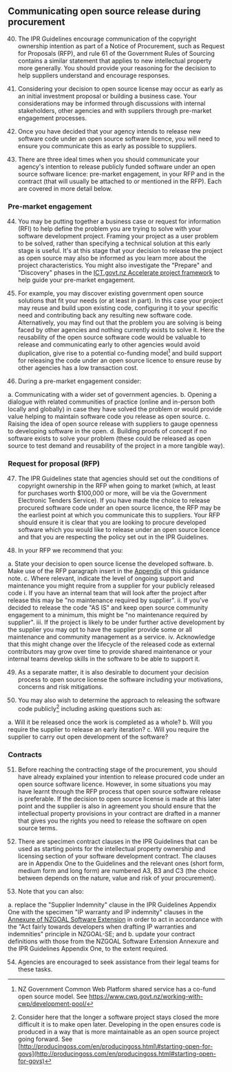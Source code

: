 
## Communicating open source release during procurement
40. The IPR Guidelines encourage communication of the copyright ownership
intention as part of a Notice of Procurement, such as Request for
Proposals (RFP), and rule 61 of the Government Rules of Sourcing
contains a similar statement that applies to new intellectual property
more generally. You should provide your reasoning for the decision to
help suppliers understand and encourage responses.

41. Considering your decision to open source license may occur as early as
an initial investment proposal or building a business case. Your
considerations may be informed through discussions with internal
stakeholders, other agencies and with suppliers through pre-market
engagement processes.

42. Once you have decided that your agency intends to release new software
code under an open source software licence, you will need to ensure you
communicate this as early as possible to suppliers.

43. There are three ideal times when you should communicate your agency's
intention to release publicly funded software under an open source
software licence: pre-market engagement, in your RFP and in the contract
(that will usually be attached to or mentioned in the RFP). Each are
covered in more detail below.

### Pre-market engagement
44. You may be putting together a business case or
request for information (RFI) to help define the problem you are trying
to solve with your software development project. Framing your project as
a user problem to be solved, rather than specifying a technical solution
at this early stage is useful. It's at this stage that your decision to
release the project as open source may also be informed as you learn
more about the project characteristics. You might also investigate the
"Prepare" and "Discovery" phases in the [ICT.govt.nz Accelerate project
framework](https://www.ict.govt.nz/guidance-and-resources/accelerate/)
to help guide your pre-market engagement.

45. For example, you may discover existing government open source solutions
that fit your needs (or at least in part). In this case your project may
reuse and build upon existing code, configuring it to your specific need
and contributing back any resulting new software code. Alternatively,
you may find out that the problem you are solving is being faced by
other agencies and nothing currently exists to solve it. Here the
reusability of the open source software code would be valuable to
release and communicating early to other agencies would avoid
duplication, give rise to a potential co-funding model[^17] and build
support for releasing the code under an open source licence to ensure
reuse by other agencies has a low transaction cost.

46. During a pre-market engagement consider:

 a. Communicating with a wider set of government agencies.
 b. Opening a dialogue with related communities of practice (online and
    in-person both locally and globally) in case they have solved the
    problem or would provide value helping to maintain software code you
    release as open source.
 c. Raising the idea of open source release with suppliers to gauge
    openness to developing software in the open.
 d. Building proofs of concept if no software exists to solve your
    problem (these could be released as open source to test demand and
    reusability of the project in a more tangible way).

### Request for proposal (RFP)
47. The IPR Guidelines state that agencies should set out the conditions of
copyright ownership in the RFP when going to market (which, at least for
purchases worth \$100,000 or more, will be via the Government Electronic
Tenders Service). If you have made the choice to release procured
software code under an open source licence, the RFP may be the earliest
point at which you communicate this to suppliers. Your RFP should ensure
it is clear that you are looking to procure developed software which you
would like to release under an open source licence and that you are
respecting the policy set out in the IPR Guidelines.

48. In your RFP we recommend that you:

 a. State your decision to open source license the developed software.
 b. Make use of the RFP paragraph insert in the
    [Appendix](appendix) of this guidance note.
 c. Where relevant, indicate the level of ongoing support and
    maintenance you might require from a supplier for your publicly
    released code
    i. If you have an internal team that will look after the project
        after release this may be "no maintenance required by supplier".
    ii. If you’ve decided to release the code "AS IS" and keep open
        source community engagement to a minimum, this might be "no
        maintenance required by supplier".
    iii. If the project is likely to be under further active development
        by the supplier you may opt to have the supplier provide some or
        all maintenance and community management as a service.
    iv. Acknowledge that this might change over the lifecycle of the
        released code as external contributors may grow over time to
        provide shared maintenance or your internal teams develop skills
        in the software to be able to support it.

49. As a separate matter, it is also desirable to document your decision
process to open source license the software including your motivations,
concerns and risk mitigations.

50. You may also wish to determine the
approach to releasing the software code publicly[^18] including asking
questions such as:

 a. Will it be released once the work is completed as a whole?
 b. Will you require the supplier to release an early iteration?
 c. Will you require the supplier to carry out open development of the
    software?

### Contracts
51. Before reaching the contracting stage of the procurement, you should
have already explained your intention to release procured code under an
open source software licence. However, in some situations you may have
learnt through the RFP process that open source software release is
preferable. If the decision to open source license is made at this later
point and the supplier is also in agreement you should ensure that the
intellectual property provisions in your contract are drafted in a
manner that gives you the rights you need to release the software on
open source terms.

52. There are specimen contract clauses in the IPR Guidelines that can be
used as starting points for the intellectual property ownership and
licensing section of your software development contract. The clauses are
in Appendix One to the Guidelines and the relevant ones (short form,
medium form and long form) are numbered A3, B3 and C3 (the choice
between depends on the nature, value and risk of your procurement).

53. Note that you can also:

 a. replace the "Supplier Indemnity" clause in the IPR Guidelines Appendix One with the specimen "IP warranty and IP indemnity" clauses in the [Annexure of NZGOAL Software    Extension](https://www.ict.govt.nz/guidance-and-resources/open-government/new-zealand-government-open-access-and-licensing-nzgoal-framework/nzgoal-se/annexure-specimen-ip-warranty-and-ip-indemnity-clauses/) in order to act in accordance with the "Act fairly towards developers when drafting IP warranties and indemnities" principle in NZGOAL-SE; and
 b. update your contract definitions with those from the NZGOAL Software Extension Annexure and the IPR Guidelines Appendix One, to the extent required.

54. Agencies are encouraged to seek assistance from their legal teams for these tasks.

[^17]: NZ Government Common Web Platform shared service has a co-fund
    open source model. See https://www.cwp.govt.nz/working-with-cwp/development-pool/

[^18]: Consider here that the longer a software project stays closed the
    more difficult it is to make open later. Developing in the open
    ensures code is produced in a way that is more maintainable as an
    open source project going forward. See
    [http://producingoss.com/en/producingoss.html\#starting-open-for-govs](http://producingoss.com/en/producingoss.html#starting-open-for-govs)
